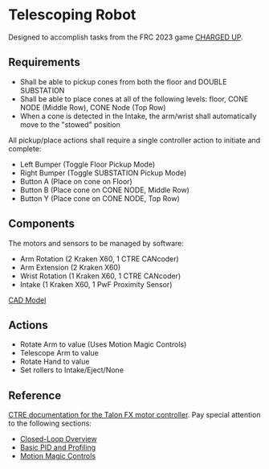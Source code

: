 # Telescoping Robot
Designed to accomplish tasks from the FRC 2023 game [CHARGED UP](https://firstfrc.blob.core.windows.net/frc2024/Manual/2024GameManual.pdf).

## Requirements
* Shall be able to pickup cones from both the floor and DOUBLE SUBSTATION
* Shall be able to place cones at all of the following levels: floor, CONE NODE (Middle Row), CONE Node (Top Row)
* When a cone is detected in the Intake, the arm/wrist shall automatically move to the "stowed" position

All pickup/place actions shall require a single controller action to initiate and complete:
* Left Bumper (Toggle Floor Pickup Mode)
* Right Bumper (Toggle SUBSTATION Pickup Mode)
* Button A (Place on cone on Floor)
* Button B (Place cone on CONE NODE, Middle Row)
* Button Y (Place cone on CONE NODE, Top Row)
  
## Components

The motors and sensors to be managed by software:
* Arm Rotation (2 Kraken X60, 1 CTRE CANcoder)
* Arm Extension (2 Kraken X60)
* Wrist Rotation (1 Kraken X60, 1 CTRE CANcoder)
* Intake (1 Kraken X60, 1 PwF Proximity Sensor)

[CAD Model](https://cad.onshape.com/documents/4d710722a1c08d2223b9b94e/w/f9fa40dc0aa2859fc1ab7423/e/14256537db7ab81e47c7cd3b)

## Actions
* Rotate Arm to value (Uses Motion Magic Controls)
* Telescope Arm to value
* Rotate Hand to value
* Set rollers to Intake/Eject/None

## Reference
[CTRE documentation for the Talon FX motor controller](https://v6.docs.ctr-electronics.com/en/stable/docs/api-reference/device-specific/talonfx/talonfx-control-intro.html). Pay special attention to the following sections:
* [Closed-Loop Overview](https://v6.docs.ctr-electronics.com/en/stable/docs/api-reference/device-specific/talonfx/closed-loop-requests.html)
* [Basic PID and Profiling](https://v6.docs.ctr-electronics.com/en/stable/docs/api-reference/device-specific/talonfx/basic-pid-control.html)
* [Motion Magic Controls](https://v6.docs.ctr-electronics.com/en/stable/docs/api-reference/device-specific/talonfx/motion-magic.html)

